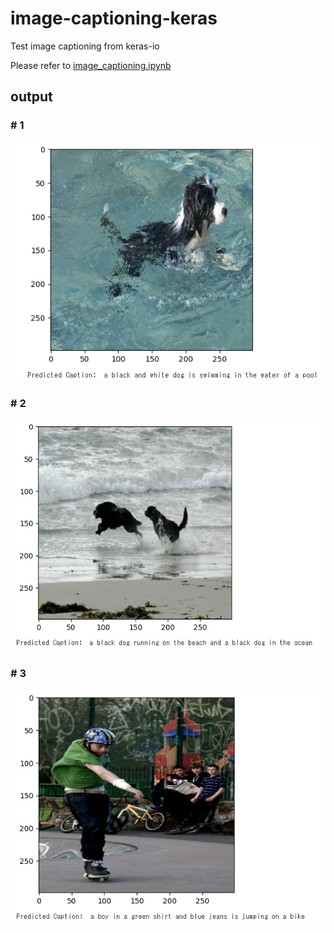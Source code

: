 # image-captioning-keras
Test image captioning from keras-io

Please refer to [image_captioning.ipynb](./image_captioning.ipynb)

## output
### # 1
![](./output_1.png)
### # 2
![](./output_2.png)
### # 3
![](./output_3.png)